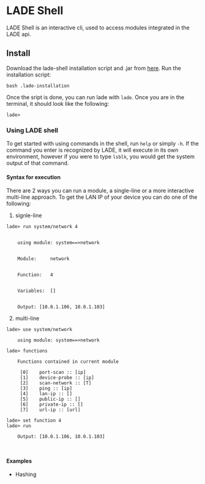 # LADE Shell
LADE Shell is an interactive cli, used to access modules integrated in the LADE api.

## Install
Download the lade-shell installation script and .jar from [here](). Run the installation script:

```
bash .lade-installation
```

Once the sript is done, you can run lade with `lade`. Once you are in the terminal, it should look like the following:

```
lade>
```

### Using LADE shell
To get started with using commands in the shell, run `help` or simply `-h`. If the command you enter is recognized by LADE, it will execute in its own environment, however if you were to type `lsblk`, you would get the system output of that command.
#### Syntax for execution
There are 2 ways you can run a module, a single-line or a more interactive multi-line approach.
To get the LAN IP of your device you can do one of the following:
1. signle-line

``` 
lade> run system/network 4


	using module: system==>network


	Module:		network


	Function:	4


	Variables:	[]


	Output: [10.0.1.106, 10.0.1.103]

```


2. multi-line

```
lade> use system/network

	using module: system==>network

lade> functions

	Functions contained in current module

	 [0]	port-scan :: [ip]
	 [1]	device-probe :: [ip]
	 [2]	scan-network :: [T]
	 [3]	ping :: [ip]
	 [4]	lan-ip :: []
	 [5]	public-ip :: []
	 [6]	private-ip :: []
	 [7]	url-ip :: [url]

lade> set function 4
lade> run

	Output: [10.0.1.106, 10.0.1.103]

    
```

#### Examples
+ Hashing 
